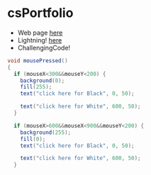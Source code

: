 # csPortfolio

* Web page [here](https://ockwigc.github.io/OckwigWebPage2/)
* Lightning!  [here](https://ockwigc.github.io/lightning2/)
* ChallengingCode!
```Java
void mousePressed()
{   
  if (mouseX<300&&mouseY<200) {
    background(0);
    fill(255);
    text("click here for Black", 0, 50);

    text("click here for White", 600, 50);
  }

  if (mouseX>600&&mouseX<900&&mouseY<200) {
    background(255);
    fill(0);
    text("click here for Black", 0, 50);

    text("click here for White", 600, 50);
  }
  ```
